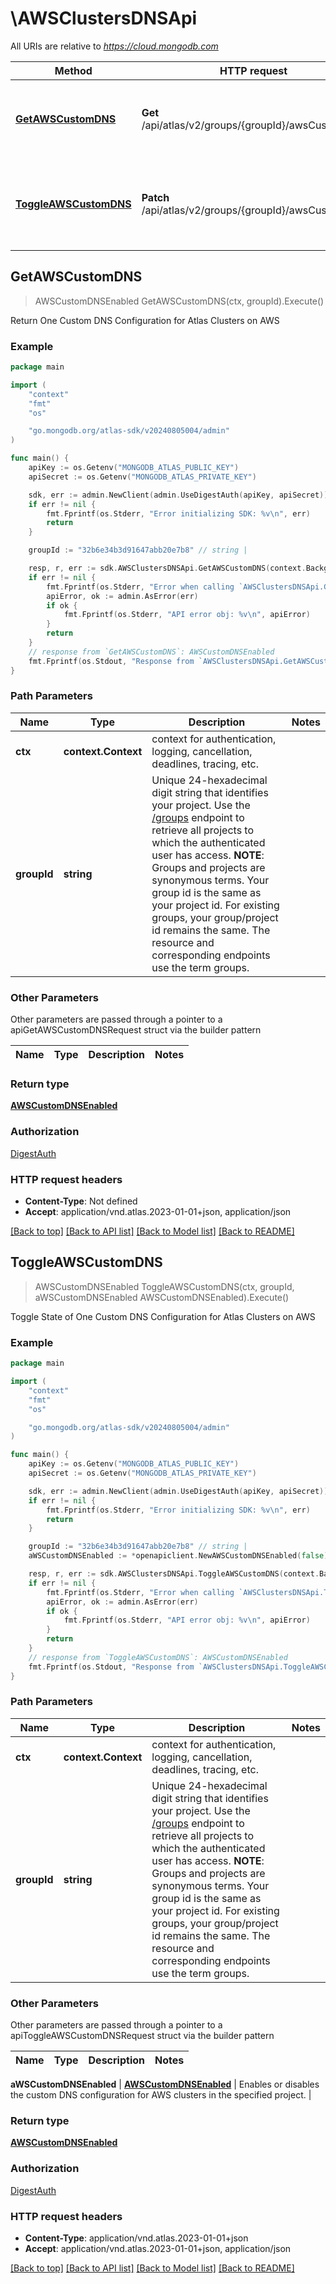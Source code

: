 # \AWSClustersDNSApi

All URIs are relative to *https://cloud.mongodb.com*

Method | HTTP request | Description
------------- | ------------- | -------------
[**GetAWSCustomDNS**](AWSClustersDNSApi.md#GetAWSCustomDNS) | **Get** /api/atlas/v2/groups/{groupId}/awsCustomDNS | Return One Custom DNS Configuration for Atlas Clusters on AWS
[**ToggleAWSCustomDNS**](AWSClustersDNSApi.md#ToggleAWSCustomDNS) | **Patch** /api/atlas/v2/groups/{groupId}/awsCustomDNS | Toggle State of One Custom DNS Configuration for Atlas Clusters on AWS



## GetAWSCustomDNS

> AWSCustomDNSEnabled GetAWSCustomDNS(ctx, groupId).Execute()

Return One Custom DNS Configuration for Atlas Clusters on AWS


### Example

```go
package main

import (
    "context"
    "fmt"
    "os"

    "go.mongodb.org/atlas-sdk/v20240805004/admin"
)

func main() {
    apiKey := os.Getenv("MONGODB_ATLAS_PUBLIC_KEY")
    apiSecret := os.Getenv("MONGODB_ATLAS_PRIVATE_KEY")

    sdk, err := admin.NewClient(admin.UseDigestAuth(apiKey, apiSecret))
    if err != nil {
        fmt.Fprintf(os.Stderr, "Error initializing SDK: %v\n", err)
        return
    }

    groupId := "32b6e34b3d91647abb20e7b8" // string | 

    resp, r, err := sdk.AWSClustersDNSApi.GetAWSCustomDNS(context.Background(), groupId).Execute()
    if err != nil {
        fmt.Fprintf(os.Stderr, "Error when calling `AWSClustersDNSApi.GetAWSCustomDNS`: %v (%v)\n", err, r)
        apiError, ok := admin.AsError(err)
        if ok {
            fmt.Fprintf(os.Stderr, "API error obj: %v\n", apiError)
        }
        return
    }
    // response from `GetAWSCustomDNS`: AWSCustomDNSEnabled
    fmt.Fprintf(os.Stdout, "Response from `AWSClustersDNSApi.GetAWSCustomDNS`: %v (%v)\n", resp, r)
}
```

### Path Parameters


Name | Type | Description  | Notes
------------- | ------------- | ------------- | -------------
**ctx** | **context.Context** | context for authentication, logging, cancellation, deadlines, tracing, etc.
**groupId** | **string** | Unique 24-hexadecimal digit string that identifies your project. Use the [/groups](#tag/Projects/operation/listProjects) endpoint to retrieve all projects to which the authenticated user has access.  **NOTE**: Groups and projects are synonymous terms. Your group id is the same as your project id. For existing groups, your group/project id remains the same. The resource and corresponding endpoints use the term groups. | 

### Other Parameters

Other parameters are passed through a pointer to a apiGetAWSCustomDNSRequest struct via the builder pattern


Name | Type | Description  | Notes
------------- | ------------- | ------------- | -------------


### Return type

[**AWSCustomDNSEnabled**](AWSCustomDNSEnabled.md)

### Authorization
[DigestAuth](../README.md#Authentication)

### HTTP request headers

- **Content-Type**: Not defined
- **Accept**: application/vnd.atlas.2023-01-01+json, application/json

[[Back to top]](#) [[Back to API list]](../README.md#documentation-for-api-endpoints)
[[Back to Model list]](../README.md#documentation-for-models)
[[Back to README]](../README.md)


## ToggleAWSCustomDNS

> AWSCustomDNSEnabled ToggleAWSCustomDNS(ctx, groupId, aWSCustomDNSEnabled AWSCustomDNSEnabled).Execute()

Toggle State of One Custom DNS Configuration for Atlas Clusters on AWS


### Example

```go
package main

import (
    "context"
    "fmt"
    "os"

    "go.mongodb.org/atlas-sdk/v20240805004/admin"
)

func main() {
    apiKey := os.Getenv("MONGODB_ATLAS_PUBLIC_KEY")
    apiSecret := os.Getenv("MONGODB_ATLAS_PRIVATE_KEY")

    sdk, err := admin.NewClient(admin.UseDigestAuth(apiKey, apiSecret))
    if err != nil {
        fmt.Fprintf(os.Stderr, "Error initializing SDK: %v\n", err)
        return
    }

    groupId := "32b6e34b3d91647abb20e7b8" // string | 
    aWSCustomDNSEnabled := *openapiclient.NewAWSCustomDNSEnabled(false) // AWSCustomDNSEnabled | 

    resp, r, err := sdk.AWSClustersDNSApi.ToggleAWSCustomDNS(context.Background(), groupId, &aWSCustomDNSEnabled).Execute()
    if err != nil {
        fmt.Fprintf(os.Stderr, "Error when calling `AWSClustersDNSApi.ToggleAWSCustomDNS`: %v (%v)\n", err, r)
        apiError, ok := admin.AsError(err)
        if ok {
            fmt.Fprintf(os.Stderr, "API error obj: %v\n", apiError)
        }
        return
    }
    // response from `ToggleAWSCustomDNS`: AWSCustomDNSEnabled
    fmt.Fprintf(os.Stdout, "Response from `AWSClustersDNSApi.ToggleAWSCustomDNS`: %v (%v)\n", resp, r)
}
```

### Path Parameters


Name | Type | Description  | Notes
------------- | ------------- | ------------- | -------------
**ctx** | **context.Context** | context for authentication, logging, cancellation, deadlines, tracing, etc.
**groupId** | **string** | Unique 24-hexadecimal digit string that identifies your project. Use the [/groups](#tag/Projects/operation/listProjects) endpoint to retrieve all projects to which the authenticated user has access.  **NOTE**: Groups and projects are synonymous terms. Your group id is the same as your project id. For existing groups, your group/project id remains the same. The resource and corresponding endpoints use the term groups. | 

### Other Parameters

Other parameters are passed through a pointer to a apiToggleAWSCustomDNSRequest struct via the builder pattern


Name | Type | Description  | Notes
------------- | ------------- | ------------- | -------------

 **aWSCustomDNSEnabled** | [**AWSCustomDNSEnabled**](AWSCustomDNSEnabled.md) | Enables or disables the custom DNS configuration for AWS clusters in the specified project. | 

### Return type

[**AWSCustomDNSEnabled**](AWSCustomDNSEnabled.md)

### Authorization
[DigestAuth](../README.md#Authentication)

### HTTP request headers

- **Content-Type**: application/vnd.atlas.2023-01-01+json
- **Accept**: application/vnd.atlas.2023-01-01+json, application/json

[[Back to top]](#) [[Back to API list]](../README.md#documentation-for-api-endpoints)
[[Back to Model list]](../README.md#documentation-for-models)
[[Back to README]](../README.md)

